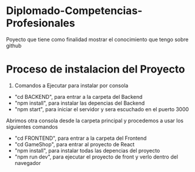 # Diplomado-Competencias-Profesionales
Poyecto que tiene como finalidad mostrar el conocimiento que tengo sobre github

# Proceso de instalacion del Proyecto

1) Comandos a Ejecutar para instalar por consola

- "cd BACKEND", para entrar a la carpeta del Backend
- "npm install", para instalar las depencias del Backend
- "npm start", para iniciar el servidor y sera escuchado en el puerto 3000

Abrimos otra consola desde la carpeta principal y procedemos a usar los siguientes comandos

- "cd FRONTEND", para entrar a la carpeta del Frontend
- "cd GameShop", para entrar al proyecto de React
- "npm install", para instalar todas las depencias del proyecto
- "npm run dev", para ejecutar el proyecto de front y verlo dentro del navegador 
